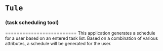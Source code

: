 # `Tule`
### (task scheduling tool)
=========================
This application generates a schedule for a user based on an entered task list. Based on a combination of various attributes, a schedule will be generated for the user.
